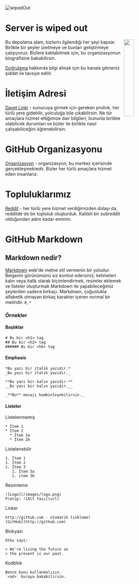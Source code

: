 ![wipedOut](https://i.imgur.com/mcabOjx.jpg)

# Server is wiped out

<img width="25%" align="right" src="https://i.imgur.com/OvrFl3w.png">

Bu depolama alanı, bizlerin ilgilendiği her şeyi kapsar. Birlikte bir şeyler üretmeye ve bunları geliştirmeye çalışıyoruz. Bizlere katılabilmek için, bu organizasyonun biografisine bakabilirsin.

[Doğrulama](https://github.com/Server-is-wiped-out/server/wiki/Ev) hakkında bilgi almak için bu kanala gitmeniz şiddet ile tavsiye edilir.

# İletişim Adresi
[Davet Linki](https://discord.gg/uuUJRg7mTf) - sunucuya girmek için gereken prolink, her türlü yere gidebilir, yolculuğa bile çıkabilirsin. Ne tür amaçlara hizmet ettiğimize dair bilgileri, bununla birlikte olabilicek durumları ve bizler ile birlikte nasıl çalışabiliceğini öğrenebilirsin.

# GitHub Organizasyonu
[Organizasyon](https://github.com/Server-is-wiped-out) - organizasyon, bu merkez içerisinde gerçekleşmektedir. Bizler her türlü amaçlara hizmet eden insanlarız.

# Topluluklarımız
[Reddit](https://www.reddit.com/r/turkspace/) - her türlü yere hizmet verdiğimizden dolayı da, redditde de bir topluluk oluşturduk. Kaliteli bir subreddit olduğundan adım kadar eminim.

# GitHub Markdown

## Markdown nedir?

[Markdown](https://daringfireball.net/projects/markdown/) web'de metne stil vermenin bir yoludur. Belgenin görünümünü siz kontrol edersiniz; kelimeleri kalın veya italik olarak biçimlendirmek, resimler eklemek ve listeler oluşturmak Markdown ile yapabileceğimiz şeylerden sadece birkaçı. Markdown, çoğunlukla alfabetik olmayan birkaç karakter içeren normal bir metindir. `#`, `*`

### Örnekler

#### Başlıklar

```
# Bu bir <h1> tag
## Bu bir <h2> tag
###### Bu bir <h6> tag
```

#### Emphasis

```
*Bu yazı bir italik yazıdır.*
_Bu yazı bir italik yazıdır._

**Bu yazı bir kalın yazıdır.**
__Bu yazı bir kalın yazıdır.__

_**Bu** mesajı kombinleyebilirsin._
```

#### Listeler

Listelenmemiş

```
* İtem 1
* İtem 2
  * İtem 2a
  * İtem 2b
```

Listelenebilir

```
1. İtem 1
1. İtem 2
1. İtem 3
   1. İtem 3a
   1. item 3b
```

Resimleme

```
![Logo](/images/logo.png)
Protip: ![Alt Yazı](url)
```

Linker

```
http://github.com - otomatik linkleme!
[GitHub](http://github.com)
```

Blokyazı

```
Utku says:

> We're living the future so
> the present is our past.
```

Kodblok

```
Bence bunu kullanmalısın.
`<ad>` buraya bakabilirsin.
```
